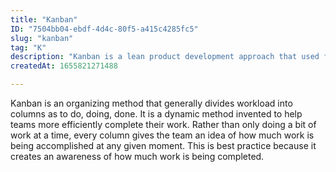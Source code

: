```yaml
---
title: "Kanban"
ID: "7504bb04-ebdf-4d4c-80f5-a415c4285fc5"
slug: "kanban"
tag: "K"
description: "Kanban is a lean product development approach that used for following work load. "
createdAt: 1655821271488

---
```

Kanban is an organizing method that generally divides workload into columns as to do, doing, done. It is a dynamic method invented to help teams more efficiently complete their work. Rather than only doing a bit of work at a time, every column gives the team an idea of how much work is being accomplished at any given moment. This is best practice because it creates an awareness of how much work is being completed. 